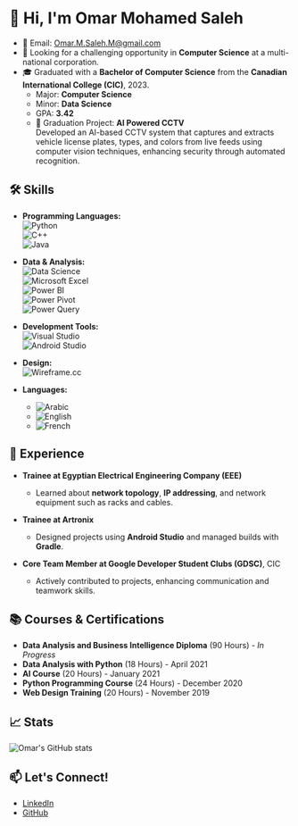 # 👋 Hi, I'm Omar Mohamed Saleh

- 📧 Email: [Omar.M.Saleh.M@gmail.com](mailto:Omar.M.Saleh.M@gmail.com)
- 💼 Looking for a challenging opportunity in **Computer Science** at a multi-national corporation.
- 🎓 Graduated with a **Bachelor of Computer Science** from the **Canadian International College (CIC)**, 2023.  
   - Major: **Computer Science**  
   - Minor: **Data Science**  
   - GPA: **3.42**  
   - 📜 Graduation Project: **AI Powered CCTV**  
   Developed an AI-based CCTV system that captures and extracts vehicle license plates, types, and colors from live feeds using computer vision techniques, enhancing security through automated recognition.

## 🛠 Skills
- **Programming Languages:**  
  ![Python](https://img.shields.io/badge/Python-3776AB?style=flat-square&logo=python&logoColor=white)  
  ![C++](https://img.shields.io/badge/C%2B%2B-00599C?style=flat-square&logo=cplusplus&logoColor=white)  
  ![Java](https://img.shields.io/badge/Java-007396?style=flat-square&logo=java&logoColor=white)
  
- **Data & Analysis:**  
  ![Data Science](https://img.shields.io/badge/Data%20Science-0175C2?style=flat-square&logo=databricks&logoColor=white)  
  ![Microsoft Excel](https://img.shields.io/badge/Microsoft%20Excel-217346?style=flat-square&logo=microsoftexcel&logoColor=white)  
  ![Power BI](https://img.shields.io/badge/Power%20BI-F2C811?style=flat-square&logo=powerbi&logoColor=black)  
  ![Power Pivot](https://img.shields.io/badge/Power%20Pivot-217346?style=flat-square&logo=microsoft&logoColor=white)  
  ![Power Query](https://img.shields.io/badge/Power%20Query-217346?style=flat-square&logo=microsoft&logoColor=white)

- **Development Tools:**  
  ![Visual Studio](https://img.shields.io/badge/Visual%20Studio-5C2D91?style=flat-square&logo=visualstudio&logoColor=white)  
  ![Android Studio](https://img.shields.io/badge/Android%20Studio-3DDC84?style=flat-square&logo=androidstudio&logoColor=white)

- **Design:**  
  ![Wireframe.cc](https://img.shields.io/badge/Wireframe.cc-BD2C00?style=flat-square&logo=webflow&logoColor=white)

- **Languages:**  
  - ![Arabic](https://img.shields.io/badge/Arabic-Native-blue)  
  - ![English](https://img.shields.io/badge/English-Advanced-blue)  
  - ![French](https://img.shields.io/badge/French-Basic-blue)

## 💼 Experience
- **Trainee at Egyptian Electrical Engineering Company (EEE)**  
  - Learned about **network topology**, **IP addressing**, and network equipment such as racks and cables.

- **Trainee at Artronix**  
  - Designed projects using **Android Studio** and managed builds with **Gradle**.

- **Core Team Member at Google Developer Student Clubs (GDSC)**, CIC  
  - Actively contributed to projects, enhancing communication and teamwork skills.

## 📚 Courses & Certifications
- **Data Analysis and Business Intelligence Diploma** (90 Hours) - _In Progress_
- **Data Analysis with Python** (18 Hours) - April 2021
- **AI Course** (20 Hours) - January 2021
- **Python Programming Course** (24 Hours) - December 2020
- **Web Design Training** (20 Hours) - November 2019

## 📈 Stats
![Omar's GitHub stats](https://github-readme-stats.vercel.app/api?username=OmarMSaleh&show_icons=true&theme=radical)

## 📫 Let's Connect!
- [LinkedIn](https://www.linkedin.com/in/omar-saleh)  
- [GitHub](https://github.com/OmarMSaleh)
